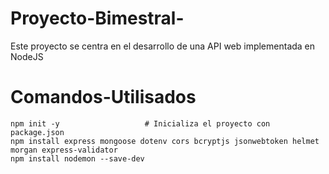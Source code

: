 # Proyecto-Bimestral-
Este proyecto se centra en el desarrollo de una API web implementada en NodeJS

# Comandos-Utilisados
    npm init -y                   # Inicializa el proyecto con package.json
    npm install express mongoose dotenv cors bcryptjs jsonwebtoken helmet morgan express-validator
    npm install nodemon --save-dev

